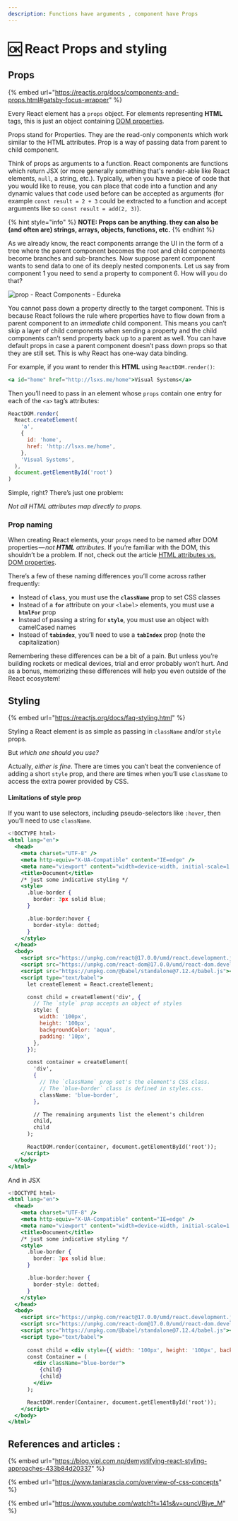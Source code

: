 ```yaml
---
description: Functions have arguments , component have Props
---
```


# 🆗 React Props and styling

## Props

{% embed url="https://reactjs.org/docs/components-and-props.html#gatsby-focus-wrapper" %}

Every React element has a `props` object. For elements representing **HTML** tags, this is just an object containing [DOM properties](https://developer.mozilla.org/en-US/docs/Web/API/Element#Properties).

Props stand for Properties. They are the read-only components which work similar to the HTML attributes. Prop is a way of passing data from parent to child component.

Think of props as arguments to a function. React components are functions which return JSX (or more generally something that's render-able like React elements, `null`, a string, etc.). Typically, when you have a piece of code that you would like to reuse, you can place that code into a function and any dynamic values that code used before can be accepted as arguments (for example `const result = 2 + 3` could be extracted to a function and accept arguments like so `const result = add(2, 3)`).

{% hint style="info" %}
**NOTE: Props can be anything.  they can also be (and often are) strings, arrays, objects, functions, etc.**
{% endhint %}

As we already know, the react components arrange the UI in the form of a tree where the parent component becomes the root and child components become branches and sub-branches. Now suppose parent component wants to send data to one of its deeply nested components. Let us say from component 1 you need to send a property to component 6. How will you do that?

![prop - React Components - Edureka](https://d1jnx9ba8s6j9r.cloudfront.net/blog/wp-content/uploads/2017/08/prop-1.png)

You cannot pass down a property directly to the target component. This is because React follows the rule where properties have to flow down from a parent component to an _immediate_ child component. This means you can’t skip a layer of child components when sending a property and the child components can’t send property back up to a parent as well. You can have default props in case a parent component doesn’t pass down props so that they are still set. This is why React has one-way data binding.

For example, if you want to render this **HTML** using `ReactDOM.render()`:

```jsx
<a id="home" href="http://lsxs.me/home">Visual Systems</a>
```

Then you’ll need to pass in an element whose `props` contain one entry for each of the `<a>` tag’s attributes:

```jsx
ReactDOM.render(
  React.createElement(
    'a',
    {
      id: 'home',
      href: 'http://lsxs.me/home',
    },
    'Visual Systems',
  ),
  document.getElementById('root')
)

```

Simple, right? There’s just one problem:

_Not all HTML attributes map directly to props._

### Prop naming <a href="#prop-naming" id="prop-naming"></a>

When creating React elements, your `props` need to be named after DOM properties — _not **HTML** attributes_. If you’re familiar with the DOM, this shouldn’t be a problem. If not, check out the article [HTML attributes vs. DOM properties](https://frontarm.com/articles/html-vs-dom-attributes/).

There’s a few of these naming differences you’ll come across rather frequently:

* Instead of **`class`**, you must use the **`className`** prop to set CSS classes
* Instead of a **`for`** attribute on your `<label>` elements, you must use a **`htmlFor`** prop
* Instead of passing a string for **`style`**, you must use an object with camelCased names
* Instead of **`tabindex`**, you’ll need to use a **`tabIndex`** prop (note the capitalization)

Remembering these differences can be a bit of a pain. But unless you’re building rockets or medical devices, trial and error probably won’t hurt. And as a bonus, memorizing these differences will help you even outside of the React ecosystem!

## Styling <a href="#styling" id="styling"></a>

{% embed url="https://reactjs.org/docs/faq-styling.html" %}

Styling a React element is as simple as passing in `className` and/or `style` props.

But _which one should you use?_

Actually, _either is fine_. There are times you can’t beat the convenience of adding a short `style` prop, and there are times when you’ll use `className` to access the extra power provided by CSS.

#### **Limitations of style prop**

If you want to use selectors, including pseudo-selectors like `:hover`, then you’ll need to use `className`.

```jsx
<!DOCTYPE html>
<html lang="en">
  <head>
    <meta charset="UTF-8" />
    <meta http-equiv="X-UA-Compatible" content="IE=edge" />
    <meta name="viewport" content="width=device-width, initial-scale=1.0" />
    <title>Document</title>
    /* just some indicative styling */
    <style>
      .blue-border {
        border: 3px solid blue;
      }

      .blue-border:hover {
        border-style: dotted;
      }
    </style>
  </head>
  <body>
    <script src="https://unpkg.com/react@17.0.0/umd/react.development.js"></script>
    <script src="https://unpkg.com/react-dom@17.0.0/umd/react-dom.development.js"></script>
    <script src="https://unpkg.com/@babel/standalone@7.12.4/babel.js"></script>
    <script type="text/babel">
      let createElement = React.createElement;

      const child = createElement('div', {
        // The `style` prop accepts an object of styles
        style: {
          width: '100px',
          height: '100px',
          backgroundColor: 'aqua',
          padding: '10px',
        },
      });

      const container = createElement(
        'div',
        {
          // The `className` prop set's the element's CSS class.
          // The `blue-border` class is defined in styles.css.
          className: 'blue-border',
        },

        // The remaining arguments list the element's children
        child,
        child
      );

      ReactDOM.render(container, document.getElementById('root'));
    </script>
  </body>
</html>
```

And in JSX&#x20;

```jsx
<!DOCTYPE html>
<html lang="en">
  <head>
    <meta charset="UTF-8" />
    <meta http-equiv="X-UA-Compatible" content="IE=edge" />
    <meta name="viewport" content="width=device-width, initial-scale=1.0" />
    <title>Document</title>
    /* just some indicative styling */
    <style>
      .blue-border {
        border: 3px solid blue;
      }

      .blue-border:hover {
        border-style: dotted;
      }
    </style>
  </head>
  <body>
    <script src="https://unpkg.com/react@17.0.0/umd/react.development.js"></script>
    <script src="https://unpkg.com/react-dom@17.0.0/umd/react-dom.development.js"></script>
    <script src="https://unpkg.com/@babel/standalone@7.12.4/babel.js"></script>
    <script type="text/babel">
    
      const child = <div style={{ width: '100px', height: '100px', backgroundColor: 'aqua', padding: '10px' }}></div>;
      const Container = (
        <div className="blue-border">
          {child}
          {child}
        </div>
      );

      ReactDOM.render(Container, document.getElementById('root'));
    </script>
  </body>
</html>
```

## References and articles :&#x20;

{% embed url="https://blog.yipl.com.np/demystifying-react-styling-approaches-433b84d20337" %}

{% embed url="https://www.taniarascia.com/overview-of-css-concepts" %}

{% embed url="https://www.youtube.com/watch?t=141s&v=ouncVBiye_M" %}
